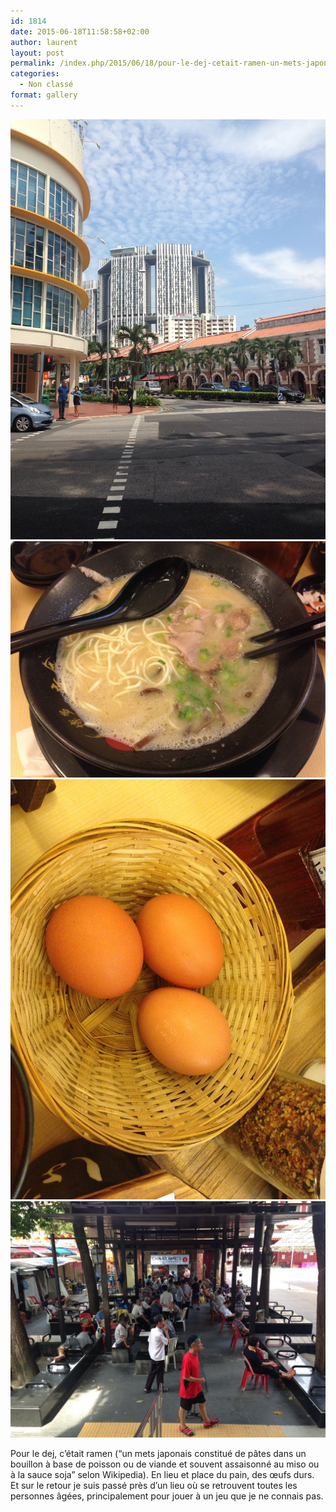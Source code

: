 ```yaml
---
id: 1814
date: 2015-06-18T11:58:58+02:00
author: laurent
layout: post
permalink: /index.php/2015/06/18/pour-le-dej-cetait-ramen-un-mets-japonais/
categories:
  - Non classé
format: gallery
---
```

<img src="/images/2015/06/tumblr_nq52maOIWV1uuvt0bo1_1280.jpg" />
<img src="/images/2015/06/tumblr_nq52maOIWV1uuvt0bo2_1280.jpg" />
<img src="/images/2015/06/tumblr_nq52maOIWV1uuvt0bo3_1280.jpg" />
<img src="/images/2015/06/tumblr_nq52maOIWV1uuvt0bo4_1280.jpg" />

Pour le dej, c&rsquo;était ramen (&ldquo;un mets japonais constitué de pâtes dans un bouillon à base de poisson ou de viande et souvent assaisonné au miso ou à la sauce soja&rdquo; selon Wikipedia). En lieu et place du pain, des œufs durs.  
Et sur le retour je suis passé près d&rsquo;un lieu où se retrouvent toutes les personnes âgées, principalement pour jouer à un jeu que je ne connais pas.
